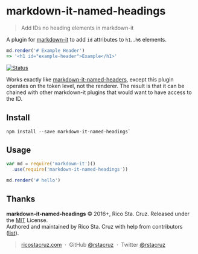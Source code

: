 # markdown-it-named-headings
 
> Add IDs no heading elements in markdown-it

A plugin for [markdown-it][] to add `id` attributes to `h1`...`h6` elements.

```js
md.render('# Example Header') 
=> '<h1 id="example-header">Example</h1>'
```

[![Status](https://travis-ci.org/rstacruz/markdown-it-named-headings.svg?branch=master)](https://travis-ci.org/rstacruz/markdown-it-named-headings "See test builds")

Works exactly like [markdown-it-named-headers][], except this plugin operates on the token level, not the renderer. The result is that it can be chained with other markdown-it plugins that would want to have access to the ID.

## Install

```
npm install --save markdown-it-named-headings`
```

## Usage

```js
var md = require('markdown-it')()
  .use(require('markdown-it-named-headings'))

md.render('# hello')
```

[markdown-it]: https://github.com/markdown-it/markdown-it
[markdown-it-named-headers]: https://www.npmjs.com/package/markdown-it-named-headers

## Thanks

**markdown-it-named-headings** © 2016+, Rico Sta. Cruz. Released under the [MIT] License.<br>
Authored and maintained by Rico Sta. Cruz with help from contributors ([list][contributors]).

> [ricostacruz.com](http://ricostacruz.com) &nbsp;&middot;&nbsp;
> GitHub [@rstacruz](https://github.com/rstacruz) &nbsp;&middot;&nbsp;
> Twitter [@rstacruz](https://twitter.com/rstacruz)

[MIT]: http://mit-license.org/
[contributors]: http://github.com/rstacruz/markdown-it-named-headings/contributors

